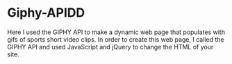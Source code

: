 # Giphy-APIDD
Here I used the GIPHY API to make a dynamic web page that populates with gifs of sports short video clips. In order to create this web page, I called the GIPHY API and used JavaScript and jQuery to change the HTML of your site.